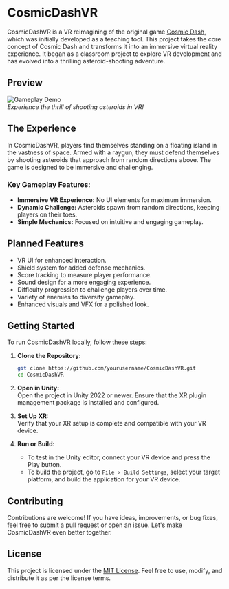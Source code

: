 # CosmicDashVR

CosmicDashVR is a VR reimagining of the original game [Cosmic Dash](https://github.com/Luizfelm/CosmicDash), which was initially developed as a teaching tool. This project takes the core concept of Cosmic Dash and transforms it into an immersive virtual reality experience. It began as a classroom project to explore VR development and has evolved into a thrilling asteroid-shooting adventure.

## Preview
![Gameplay Demo](Demo.gif)  
*Experience the thrill of shooting asteroids in VR!*

## The Experience
In CosmicDashVR, players find themselves standing on a floating island in the vastness of space. Armed with a raygun, they must defend themselves by shooting asteroids that approach from random directions above. The game is designed to be immersive and challenging.

### Key Gameplay Features:
- **Immersive VR Experience:** No UI elements for maximum immersion.
- **Dynamic Challenge:** Asteroids spawn from random directions, keeping players on their toes.
- **Simple Mechanics:** Focused on intuitive and engaging gameplay.

## Planned Features
- VR UI for enhanced interaction.
- Shield system for added defense mechanics.
- Score tracking to measure player performance.
- Sound design for a more engaging experience.
- Difficulty progression to challenge players over time.
- Variety of enemies to diversify gameplay.
- Enhanced visuals and VFX for a polished look.

## Getting Started
To run CosmicDashVR locally, follow these steps:

1. **Clone the Repository:**  
    ```bash
    git clone https://github.com/yourusername/CosmicDashVR.git
    cd CosmicDashVR
    ```

2. **Open in Unity:**  
    Open the project in Unity 2022 or newer. Ensure that the XR plugin management package is installed and configured.

3. **Set Up XR:**  
    Verify that your XR setup is complete and compatible with your VR device.

4. **Run or Build:**  
    - To test in the Unity editor, connect your VR device and press the Play button.  
    - To build the project, go to `File > Build Settings`, select your target platform, and build the application for your VR device.

## Contributing
Contributions are welcome! If you have ideas, improvements, or bug fixes, feel free to submit a pull request or open an issue. Let's make CosmicDashVR even better together.

## License
This project is licensed under the [MIT License](LICENSE). Feel free to use, modify, and distribute it as per the license terms.